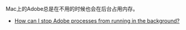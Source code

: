 

Mac上的Adobe总是在不用的时候也会在后台占用内存。

- [How can I stop Adobe processes from running in the background?](https://community.adobe.com/t5/creative-cloud-services-discussions/how-can-i-stop-adobe-processes-from-running-in-the-background/m-p/11179807)